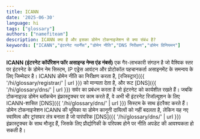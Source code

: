 ```yaml
---
title: ICANN
date: '2025-06-30'
language: hi
tags: ["glossary"]
authors: ["namefiteam"]
description: ICANN क्या है और इसका डोमेन टोकनाइजेशन से क्या संबंध है?
keywords: ["ICANN","इंटरनेट गवर्नेंस","डोमेन नीति","DNS निरीक्षण","डोमेन विनियमन"]
---
```


**ICANN (इंटरनेट कॉर्पोरेशन फॉर असाइन्ड नेम्स एंड नंबर्स)** एक गैर-लाभकारी संगठन है जो वैश्विक स्तर पर इंटरनेट के डोमेन नेम सिस्टम, IP एड्रेस आवंटन और प्रोटोकॉल पहचानकर्ता असाइनमेंट के समन्वय के लिए जिम्मेदार है। ICANN डोमेन नीति का निरीक्षण करता है, [रजिस्ट्रार]({{ '/hi/glossary/registrar/' | url }}) को मान्यता देता है, और रूट [DNS]({{ '/hi/glossary/dns/' | url }}) सर्वर का प्रबंधन करता है जो इंटरनेट को कार्यशील रखते हैं। जबकि टोकनाइज़्ड डोमेन ब्लॉकचेन इंफ्रास्ट्रक्चर पर काम करते हैं, वे अभी भी इंटरनेट रिजॉल्यूशन के लिए ICANN-शासित [DNS]({{ '/hi/glossary/dns/' | url }}) सिस्टम के साथ इंटरैक्ट करते हैं। डोमेन टोकनाइजेशन ICANN की भूमिका या डोमेन कानूनी दायित्वों को नहीं बदलता है, लेकिन यह नए स्वामित्व और ट्रांसफर तंत्र बनाता है जो पारंपरिक [DNS]({{ '/hi/glossary/dns/' | url }}) इंफ्रास्ट्रक्चर के साथ मौजूद हैं, जिसके लिए प्रौद्योगिकी के परिपक्व होने पर नीति अपडेट की आवश्यकता हो सकती है।